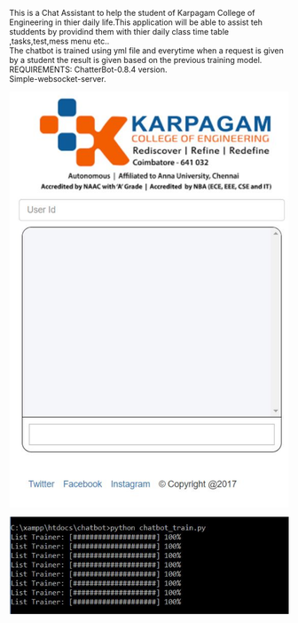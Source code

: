    This is a Chat Assistant to help the student of Karpagam College of Engineering in thier daily life.This application will be able to assist teh studdents by providind them with thier daily class time table ,tasks,test,mess menu etc..</br>
 The chatbot is trained using yml file and everytime when a request is given by a student the result is given based on the previous training model.</br>
 REQUIREMENTS: ChatterBot-0.8.4 version.</br>
              </t> Simple-websocket-server.

![The Web User Interface of chatbot](https://github.com/samjones310/Student_Assist_Chatbot/blob/master/Web_UI_Chatbot.JPG)

   
    
![Model Train](https://github.com/samjones310/Student_Assist_Chatbot/blob/master/Train.JPG)
